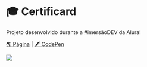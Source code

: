 # 🎓 Certificard

Projeto desenvolvido durante a #imersãoDEV da Alura!

[🌎 Página](https://andressadacosta.github.io/certificard/)  |  [🖋 CodePen](https://codepen.io/andressadacosta/full/rNpxrgv)

<img src="https://github.com/AndressaDaCosta/certificard/blob/main/img/Captura%20de%20Tela%202022-04-01%20a%CC%80s%2019.16.08.png?raw=true">
 
